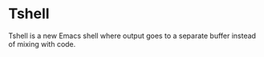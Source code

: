 # Tshell

Tshell is a new Emacs shell where output goes to a separate buffer
instead of mixing with code.
